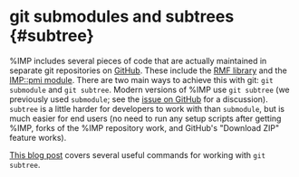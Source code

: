 git submodules and subtrees {#subtree}
===========================

%IMP includes several pieces of code that are actually maintained in
separate git repositories on [GitHub](https://github.com). These include
the [RMF library](https://github.com/salilab/rmf) and the
[IMP::pmi module](https://github.com/salilab/pmi). There are two main ways
to achieve this with git: `git submodule` and `git subtree`. Modern versions
of %IMP use `git subtree` (we previously used `submodule`; see the
[issue on GitHub](https://github.com/salilab/imp/issues/876) for a discussion).
`subtree` is a little harder for developers to work with than `submodule`,
but is much easier for end users (no need to run any setup scripts after
getting %IMP, forks of the %IMP repository work, and GitHub's "Download ZIP"
feature works).

[This blog post](http://blogs.atlassian.com/2013/05/alternatives-to-git-submodule-git-subtree/)
covers several useful commands for working with `git subtree`.
